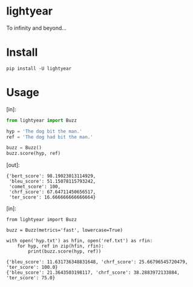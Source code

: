 # lightyear

To infinity and beyond...

Install
====

```
pip install -U lightyear
```

Usage
====

[in]:

```python
from lightyear import Buzz

hyp = 'The dog bit the man.'
ref = 'The dog had bit the man.'

buzz = Buzz()
buzz.score(hyp, ref)
```

[out]:

```
{'bert_score': 98.19023013114929,
 'bleu_score': 51.15078115793242,
 'comet_score': 100,
 'chrf_score': 67.64711450656517,
 'ter_score': 16.666666666666664}
```


[in]:

```
from lightyear import Buzz

buzz = Buzz(metrics='fast', lowercase=True)

with open('hyp.txt') as hfin, open('ref.txt') as rfin:
    for hyp, ref in zip(hfin, rfin):
        print(buzz.score(hyp, ref))

```


```
{'bleu_score': 11.631736348831648, 'chrf_score': 25.66796545720479, 'ter_score': 100.0}
{'bleu_score': 21.3643503198117, 'chrf_score': 38.2883972133884, 'ter_score': 75.0}
```

